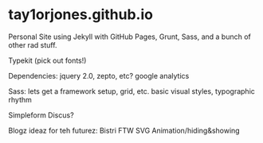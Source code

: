 tay1orjones.github.io
=====================

Personal Site using Jekyll with GitHub Pages, Grunt, Sass, and a bunch of other rad stuff.

Typekit (pick out fonts!)

Dependencies:
	jquery 2.0, zepto, etc?
	google analytics

Sass:
	lets get a framework setup, grid, etc.
	basic visual styles,
	typographic rhythm

Simpleform
Discus?

Blogz ideaz for teh futurez:
Bistri FTW
SVG Animation/hiding&showing